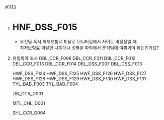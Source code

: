 #1113

1. # HNF_DSS_F015 
	- 우진님 혹시 최저보험료 미달로 모니터링에서 사이트 비정상일 때  
	최저보험료 미달인 나이대나 성별을 파악해서 분석팀에 여쭤봐야 하는건가요?


2. 유동특약 조사
	 DBL_CCR_F006 
	 DBL_CCR_F011 
	 DBL_CCR_F012 
	 DBL_CCR_F013 
	 DBL_CCR_F014 
	 DBL_DSS_F007 
	 DBL_DSS_F013  
	
	HWF_DSS_F124
	HWF_DSS_F125
	HWF_DSS_F126
	HWF_DSS_F127
	HWF_DSS_F128
	HWF_DSS_F129
	HWF_DSS_F130
	HWF_DSS_F131
	TYL_BAB_F003
	TYL_BAB_F004

	LIN_CCR_D001

	MTL_CHL_D001

	SHL_CCR_D004